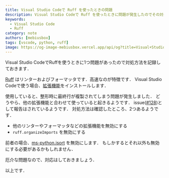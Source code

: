 ```yaml
---
title: Visual Studio Codeで Ruff を使ったときの問題
description: Visual Studio Codeで Ruff を使ったときに問題が発生したのでその対処方法について
keywords:
  - Visual Studio Code
  - Ruff
category: note
authors: [mebiusbox]
tags: [vscode, python, ruff]
image: https://og-image-mebiusbox.vercel.app/api/og?title=Visual+Studio+Code+%e3%81%a7+Ruff+%e3%82%92%e4%bd%bf%e3%81%a3%e3%81%9f%e3%81%a8%e3%81%8d%e3%81%ae%e5%95%8f%e9%a1%8c&subtitle=Visual+Studio+Code+%e3%81%a7+Ruff+%e3%82%92%e4%bd%bf%e3%81%a3%e3%81%9f%e3%81%a8%e3%81%8d%e3%81%ab%e5%95%8f%e9%a1%8c%e3%81%8c%e7%99%ba%e7%94%9f%e3%81%97%e3%81%9f%e3%81%ae%e3%81%a7%e3%81%9d%e3%81%ae%e5%af%be%e5%87%a6%e6%96%b9%e6%b3%95%e3%81%ab%e3%81%a4%e3%81%84%e3%81%a6&date=2024%2F09%2F07&tags=vscode,python,ruff
---
```


Visual Studio CodeでRuffを使うときに1つ問題があったので対処方法を記録しておきます．

<!-- truncate -->

[Ruff](https://docs.astral.sh/ruff/) はリンターおよびフォーマッタです．高速なのが特徴です．
Visual Studio Codeで使う場合、[拡張機能](https://marketplace.visualstudio.com/items?itemName=charliermarsh.ruff)をインストールします．

使用していると、整形時に最終行が複製されてしまう問題が発生しました．
どうやら、他の拡張機能と合わせて使っていると起きるようです．
issue([#128](https://github.com/astral-sh/ruff-vscode/issues/128))として報告はされているようです．
対処方法は確認したところ、2つあるようです．

- 他のリンターやフォーマッタなどの拡張機能を無効にする
- `ruff.organizeImports` を無効にする

前者の場合、[ms-python.isort](https://marketplace.visualstudio.com/items?itemName=ms-python.isort) を無効にします．
もしかするとそれ以外も無効にする必要があるかもしれません．

厄介な問題なので、対応はしておきましょう．

以上です．
